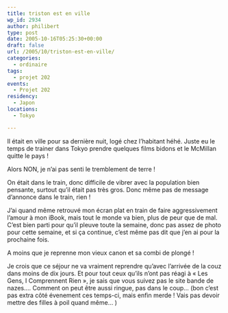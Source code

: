 ```yaml
---
title: triston est en ville
wp_id: 2934
author: philibert
type: post
date: 2005-10-16T05:25:30+00:00
draft: false
url: /2005/10/triston-est-en-ville/
categories:
  - ordinaire
tags:
  - projet 202
events:
  - Projet 202
residency:
  - Japon
locations:
  - Tokyo

---
```

Il était en ville pour sa dernière nuit, logé chez l&rsquo;habitant héhé. Juste eu le temps de trainer dans Tokyo prendre quelques films bidons et le McMillan quitte le pays ! 

Alors NON, je n&rsquo;ai pas senti le tremblement de terre !

On était dans le train, donc difficile de vibrer avec la population bien pensante, surtout qu&rsquo;il était pas très gros. Donc même pas de message d&rsquo;annonce dans le train, rien ! 

J&rsquo;ai quand même retrouvé mon écran plat en train de faire aggressivement l&rsquo;amour à mon iBook, mais tout le monde va bien, plus de peur que de mal. C&rsquo;est bien parti pour qu&rsquo;il pleuve toute la semaine, donc pas assez de photo pour cette semaine, et si ça continue, c&rsquo;est même pas dit que j&rsquo;en ai pour la prochaine fois.
  
A moins que je reprenne mon vieux canon et sa combi de plongé !
  
Je crois que ce séjour ne va vraiment reprendre qu&rsquo;avec l&rsquo;arrivée de la couz dans moins de dix jours. Et pour tout ceux qu&rsquo;ils n&rsquo;ont pas réagi à « Les Gens, I Comprennent Rien », je sais que vous suivez pas le site bande de nazes&#8230;. Comment on peut être aussi ringue, pas dans le coup&#8230; (bon c&rsquo;est pas extra côté évenement ces temps-ci, mais enfin merde ! Vais pas devoir mettre des filles à poil quand même&#8230; )